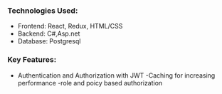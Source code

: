 ### Technologies Used:
- Frontend: React, Redux, HTML/CSS
- Backend: C#,Asp.net
- Database: Postgresql


### Key Features:
- Authentication and Authorization with JWT
-Caching for increasing performance
-role and poicy based authorization

